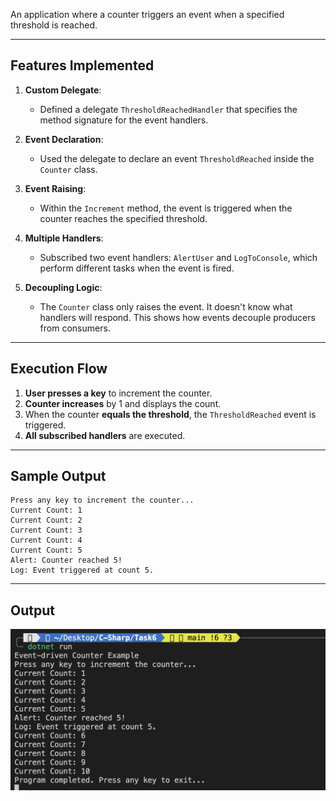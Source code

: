 
An application where a counter triggers an event when a specified threshold is reached.

---

## Features Implemented

1. **Custom Delegate**:
   - Defined a delegate `ThresholdReachedHandler` that specifies the method signature for the event handlers.

2. **Event Declaration**:
   - Used the delegate to declare an event `ThresholdReached` inside the `Counter` class.

3. **Event Raising**:
   - Within the `Increment` method, the event is triggered when the counter reaches the specified threshold.

4. **Multiple Handlers**:
   - Subscribed two event handlers: `AlertUser` and `LogToConsole`, which perform different tasks when the event is fired.

5. **Decoupling Logic**:
   - The `Counter` class only raises the event. It doesn't know what handlers will respond. This shows how events decouple producers from consumers.

---

## Execution Flow

1. **User presses a key** to increment the counter.
2. **Counter increases** by 1 and displays the count.
3. When the counter **equals the threshold**, the `ThresholdReached` event is triggered.
4. **All subscribed handlers** are executed.

---

## Sample Output
```
Press any key to increment the counter...
Current Count: 1
Current Count: 2
Current Count: 3
Current Count: 4
Current Count: 5
Alert: Counter reached 5!
Log: Event triggered at count 5.
```

---

## Output
![Output](assets/output.png)

